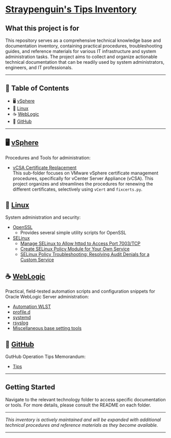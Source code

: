 # [Straypenguin's Tips Inventory](https://github.com/Tatsuya-Nonogaki/Straypenguins-Tips-Inventory)

## What this project is for

This repository serves as a comprehensive technical knowledge base and documentation inventory, containing practical procedures, troubleshooting guides, and reference materials for various IT infrastructure and system administration tasks. The project aims to collect and organize actionable technical documentation that can be readily used by system administrators, engineers, and IT professionals.

---

## 🧭 Table of Contents
- 🖥️ [vSphere](#%EF%B8%8F-vsphere)
- 🐧 [Linux](#-linux)
- ☕ [WebLogic](#-weblogic)
- 🐙 [GitHub](#-github)

---

## 🖥️ [vSphere](https://github.com/Tatsuya-Nonogaki/Straypenguins-Tips-Inventory/tree/main/vSphere)
Procedures and Tools for administration:

- [vCSA Certificate Replacement](vSphere/vcsa-cert-replace-procedures/README.md)  
   This sub-folder focuses on VMware vSphere certificate management procedures, specifically for vCenter Server Appliance (vCSA).
   This project organizes and streamlines the procedures for renewing the different certificates, selectively using `vCert` and `fixcerts.py`.

## 🐧 [Linux](https://github.com/Tatsuya-Nonogaki/Straypenguins-Tips-Inventory/tree/main/Linux)
System administration and security:

- [OpenSSL](Linux/OpenSSL/)
  - Provides several simple utility scripts for OpenSSL
- [SELinux](Linux/SELinux/)
  - [Manage SELinux to Allow httpd to Access Port 7003/TCP](Linux/SELinux/selinux-mod_wl-allow-httpd-7003.md)
  - [Create SELinux Policy Module for Your Own Service](Linux/SELinux/selinux-create-own-service-policy.md)
  - [SELinux Policy Troubleshooting: Resolving Audit Denials for a Custom Service](Linux/SELinux/selinux-service-policy-troubleshooting.md)

## ☕ [WebLogic](https://github.com/Tatsuya-Nonogaki/Straypenguins-Tips-Inventory/tree/main/WebLogic)
Practical, field-tested automation scripts and configuration snippets for Oracle WebLogic Server administration:

- [Automation WLST](WebLogic/automation-wlst/)
- [profile.d](WebLogic/profile.d/)
- [systemd](WebLogic/systemd/)
- [rsyslog](WebLogic/rsyslog/)
- [Miscellaneous base setting tools](WebLogic/)

## 🐙 [GitHub](https://github.com/Tatsuya-Nonogaki/Straypenguins-Tips-Inventory/tree/main/GitHub)
GutHub Operation Tips Memorandum:

- [Tips](GitHub/)

---

## Getting Started
Navigate to the relevant technology folder to access specific documentation or tools. For more details, please consult the README on each folder.

---

*This inventory is actively maintained and will be expanded with additional technical procedures and reference materials as they become available.*

---

